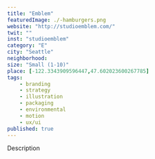 ```yaml
---
title: "Emblem"
featuredImage: ./-hamburgers.png
website: "http://studioemblem.com/"
twit: ""
inst: "studioemblem"
category: "E"
city: "Seattle"
neighborhood:
size: "Small (1-10)"
place: [-122.3343909596447,47.602023600267785]
tags:
    - branding
    - strategy
    - illustration
    - packaging
    - environmental
    - motion
    - ux/ui
published: true
---
```


Description
